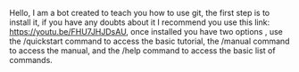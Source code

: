 Hello, I am a bot created to teach you how to use git, the first step is to install it, if you have any doubts about it I recommend you use this link: https://youtu.be/FHU7JHJDsAU, once installed you have two options , use the /quickstart command to access the basic tutorial, the /manual command to access the manual, and the /help command to access the basic list of commands.